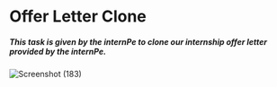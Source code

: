 # Offer Letter Clone

##### This task is given by the internPe to clone our internship offer letter provided by the internPe. 

![Screenshot (183)](https://github.com/Parul077/Clone-OfferLetter/assets/123081808/bb4e6407-c22f-4f0f-8366-712c08d65940)

